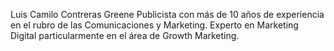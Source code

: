 Luis Camilo Contreras Greene
Publicista con más de 10 años de experiencia en el rubro de las Comunicaciones
y Marketing. Experto en Marketing Digital particularmente en el área de Growth
Marketing.
